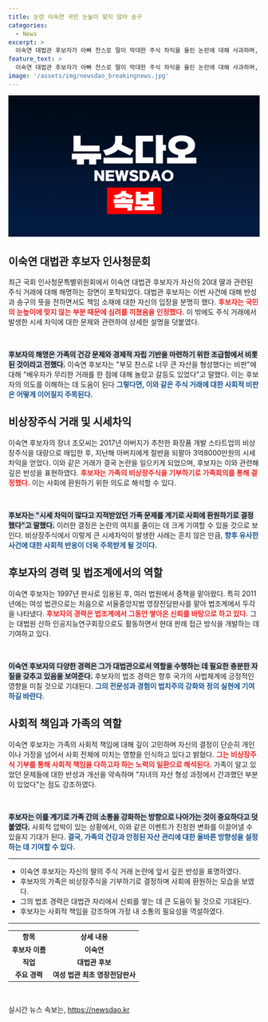 ```yaml
---
title: 논란 이숙연 국민 눈높이 맞지 않아 송구
categories:
  - News
excerpt: >
  이숙연 대법관 후보자가 아빠 찬스로 딸이 막대한 주식 차익을 올린 논란에 대해 사과하며, 해당 자산을 기부하기로 가족회의에서 결정했다고 밝혔다. 그의 솔직한 해명과 충격적인 자산 형성 과정이 주목받고 있다.
feature_text: >
  이숙연 대법관 후보자가 아빠 찬스로 딸이 막대한 주식 차익을 올린 논란에 대해 사과하며, 해당 자산을 기부하기로 가족회의에서 결정했다고 밝혔다. 그의 솔직한 해명과 충격적인 자산 형성 과정이 주목받고 있다.
image: '/assets/img/newsdao_breakingnews.jpg'
---
```


<p><img src="/assets/img/newsdao_breakingnews.jpg" alt="firstkoreanews 속보" /></p>

<h2 data-ke-size="size26">이숙연 대법관 후보자 인사청문회</h2>

<p>최근 국회 인사청문특별위원회에서 이숙연 대법관 후보자가 자신의 20대 딸과 관련된 주식 거래에 대해 해명하는 장면이 포착되었다. 대법관 후보자는 이번 사건에 대해 반성과 송구의 뜻을 전하면서도 책임 소재에 대한 자신의 입장을 분명히 했다. <b><span style="color: #ee2323;">후보자는 국민의 눈높이에 맞지 않는 부분 때문에 심려를 끼쳤음을 인정했다.</span></b> 이 밖에도 주식 거래에서 발생한 시세 차익에 대한 문제와 관련하여 상세한 설명을 덧붙였다.</p>

<p data-ke-size="size16">&nbsp;</p>

<p><b><span style="background-color: #21538527;">후보자의 해명은 가족의 건강 문제와 경제적 자립 기반을 마련하기 위한 조급함에서 비롯된 것이라고 전했다.</span></b> 이숙연 후보자는 "부모 찬스로 너무 큰 자산을 형성했다는 비판"에 대해 "배우자가 무리한 거래를 한 점에 대해 놀랐고 갈등도 있었다"고 말했다. 이는 후보자의 의도를 이해하는 데 도움이 된다 <b><span style="color: #1a5490;">그렇다면, 이와 같은 주식 거래에 대한 사회적 비판은 어떻게 이어질지 주목된다.</span></b> </p>

<h2 data-ke-size="size26">비상장주식 거래 및 시세차익</h2>

<p>이숙연 후보자의 장녀 조모씨는 2017년 아버지가 추천한 화장품 개발 스타트업의 비상장주식을 대량으로 매입한 후, 지난해 아버지에게 절반을 되팔아 3억8000만원의 시세차익을 얻었다. 이와 같은 거래가 결국 논란을 일으키게 되었으며, 후보자는 이와 관련해 깊은 반성을 표현하였다. <b><span style="color: #ee2323;">후보자는 가족의 비상장주식을 기부하기로 가족회의를 통해 결정했다.</span></b> 이는 사회에 환원하기 위한 의도로 해석할 수 있다.</p>

<p data-ke-size="size16">&nbsp;</p>

<p><b><span style="background-color: #21538527;">후보자는 "시세 차익이 많다고 지적받았던 가족 문제를 계기로 사회에 환원하기로 결정했다"고 말했다.</span></b> 이러한 결정은 논란의 여지를 줄이는 데 크게 기여할 수 있을 것으로 보인다. 비상장주식에서 이렇게 큰 시세차익이 발생한 사례는 흔치 않은 만큼, <b><span style="color: #1a5490;">향후 유사한 사건에 대한 사회적 반응이 더욱 주목받게 될 것이다.</span></b> </p>

<h2 data-ke-size="size26">후보자의 경력 및 법조계에서의 역할</h2>

<p>이숙연 후보자는 1997년 판사로 임용된 후, 여러 법원에서 중책을 맡아왔다. 특히 2011년에는 여성 법관으로는 처음으로 서울중앙지법 영장전담판사를 맡아 법조계에서 두각을 나타냈다. <b><span style="color: #ee2323;">후보자의 경력은 법조계에서 그동안 쌓아온 신뢰를 바탕으로 하고 있다.</span></b> 그는 대법원 산하 인공지능연구회장으로도 활동하면서 현대 판례 접근 방식을 개발하는 데 기여하고 있다.</p>

<p data-ke-size="size16">&nbsp;</p>

<p><b><span style="background-color: #21538527;">이숙연 후보자의 다양한 경력은 그가 대법관으로서 역할을 수행하는 데 필요한 충분한 자질을 갖추고 있음을 보여준다.</span></b> 후보자의 법조 경력은 향후 국가의 사법체계에 긍정적인 영향을 미칠 것으로 기대된다. <b><span style="color: #1a5490;">그의 전문성과 경험이 법치주의 강화와 정의 실현에 기여하길 바란다.</span></b> </p>

<h2 data-ke-size="size26">사회적 책임과 가족의 역할</h2>

<p>이숙연 후보자는 가족의 사회적 책임에 대해 깊이 고민하며 자신의 결정이 단순히 개인이나 가정을 넘어서 사회 전체에 미치는 영향을 인식하고 있다고 밝혔다. <b><span style="color: #ee2323;">그는 비상장주식 기부를 통해 사회적 책임을 다하고자 하는 노력의 일환으로 해석된다.</span></b> 가족이 알고 있었던 문제들에 대한 반성과 개선을 약속하며 "자녀의 자산 형성 과정에서 간과했던 부분이 있었다"는 점도 강조하였다.</p>

<p data-ke-size="size16">&nbsp;</p>

<p><b><span style="background-color: #21538527;">후보자는 이를 계기로 가족 간의 소통을 강화하는 방향으로 나아가는 것이 중요하다고 덧붙였다.</span></b> 사회적 압박이 있는 상황에서, 이와 같은 이벤트가 진정한 변화를 이끌어낼 수 있을지 기대가 된다. <b><span style="color: #1a5490;">결국, 가족의 건강과 안정된 자산 관리에 대한 올바른 방향성을 설정하는 데 기여할 수 있다.</span></b> </p>

<hr>

<ul>
    <li>이숙연 후보자는 자신의 딸의 주식 거래 논란에 앞서 깊은 반성을 표명하였다.</li>
    <li>후보자의 가족은 비상장주식을 기부하기로 결정하며 사회에 환원하는 모습을 보였다.</li>
    <li>그의 법조 경력은 대법관 자리에서 신뢰를 쌓는 데 큰 도움이 될 것으로 기대된다.</li>
    <li>후보자는 사회적 책임을 강조하며 가정 내 소통의 필요성을 역설하였다.</li>
</ul>

<hr>

<table style="width:100%;">
    <tr>
        <td style="text-align: center; height: 17px;"><b>항목</b></td>
        <td style="text-align: center; height: 17px;"><b>상세 내용</b></td>
    </tr>
    <tr>
        <td style="text-align: center; height: 17px;"><b>후보자 이름</b></td>
        <td style="text-align: center; height: 17px;"><b>이숙연</b></td>
    </tr>
    <tr>
        <td style="text-align: center; height: 17px;"><b>직업</b></td>
        <td style="text-align: center; height: 17px;"><b>대법관 후보</b></td>
    </tr>
    <tr>
        <td style="text-align: center; height: 17px;"><b>주요 경력</b></td>
        <td style="text-align: center; height: 17px;"><b>여성 법관 최초 영장전담판사</b></td>
    </tr>
</table> 

<p data-ke-size="size16">&nbsp;</p>
실시간 뉴스 속보는, <a href="https://newsdao.kr" rel="dofollow">https://newsdao.kr</a>


